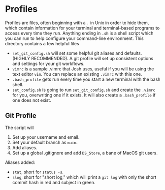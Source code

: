 # Profiles
Profiles are files, often beginning with a `.` in Unix in order to hide
them, which contain information for your terminal and terminal-based
programs to access every time they run.
Anything ending in `.sh` is a shell script which you can run to help
configure your command-line environment.
This directory contains a few helpful files
- `set_git_config.sh` will set some helpful git aliases and defaults.
  (HIGHLY RECOMMENDED).
  A git profile will set up consistent options and settings for your git
  workflows.
- `vimrc` is a sample .vimrc that Josh uses, useful if you will be using
  the text editor `vim`.
  You can replace an existing `.vimrc` with this one.
- `.bash_profile` gets run every time you start a new terminal with the
  bash shell.
- `set_config.sh` is going to run `set_git_config.sh` and create the
  `.vimrc` for you, overwriting one if it exists.
  It will also create a `.bash_profile` if one does not exist.

## Git Profile
The script will 
1. Set up your username and email.
1. Set your default branch as `main`.
1. Add aliases.
1. Set up a global .gitignore and add `DS_Store`, a bane of MacOS git
   users.

Aliases added:
- `stat`, short for `status -s`.
- `slog`, short for "short log," which will print a `git log` with only the
  short commit hash in red and subject in green.
